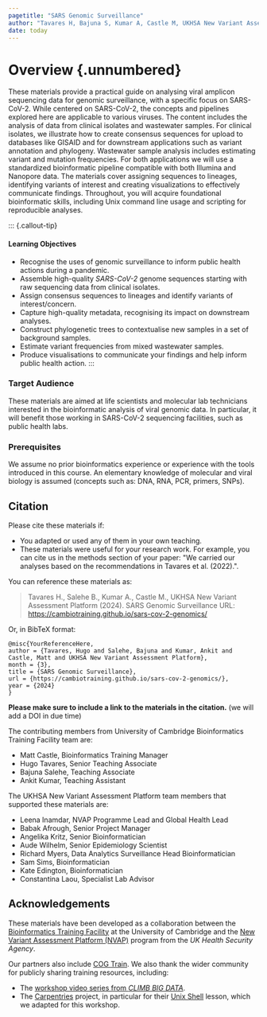 ```yaml
---
pagetitle: "SARS Genomic Surveillance"
author: "Tavares H, Bajuna S, Kumar A, Castle M, UKHSA New Variant Assessment Platform Team"
date: today
---
```


# Overview {.unnumbered} 

These materials provide a practical guide on analysing viral amplicon sequencing data for genomic surveillance, with a specific focus on SARS-CoV-2. 
While centered on SARS-CoV-2, the concepts and pipelines explored here are applicable to various viruses. 
The content includes the analysis of data from clinical isolates and wastewater samples. 
For clinical isolates, we illustrate how to create consensus sequences for upload to databases like GISAID and for downstream applications such as variant annotation and phylogeny. 
Wastewater sample analysis includes estimating variant and mutation frequencies.
For both applications we will use a standardized bioinformatic pipeline compatible with both Illumina and Nanopore data. 
The materials cover assigning sequences to lineages, identifying variants of interest and creating visualizations to effectively communicate findings. 
Throughout, you will acquire foundational bioinformatic skills, including Unix command line usage and scripting for reproducible analyses.

::: {.callout-tip}
#### Learning Objectives

- Recognise the uses of genomic surveillance to inform public health actions during a pandemic. 
- Assemble high-quality _SARS-CoV-2_ genome sequences starting with raw sequencing data from clinical isolates.
- Assign consensus sequences to lineages and identify variants of interest/concern.
- Capture high-quality metadata, recognising its impact on downstream analyses.
- Construct phylogenetic trees to contextualise new samples in a set of background samples.
- Estimate variant frequencies from mixed wastewater samples.
- Produce visualisations to communicate your findings and help inform public health action. 
:::


### Target Audience

These materials are aimed at life scientists and molecular lab technicians interested in the bioinformatic analysis of viral genomic data. 
In particular, it will benefit those working in SARS-CoV-2 sequencing facilities, such as public health labs.


### Prerequisites

We assume no prior bioinformatics experience or experience with the tools introduced in this course. 
An elementary knowledge of molecular and viral biology is assumed (concepts such as: DNA, RNA, PCR, primers, SNPs).


## Citation

<!-- We can do this at the end -->

Please cite these materials if:

- You adapted or used any of them in your own teaching.
- These materials were useful for your research work. For example, you can cite us in the methods section of your paper: "We carried our analyses based on the recommendations in Tavares et al. (2022).".

You can reference these materials as: 

> Tavares H., Salehe B., Kumar A., Castle M., UKHSA New Variant Assessment Platform (2024). SARS Genomic Surveillance URL: https://cambiotraining.github.io/sars-cov-2-genomics/

Or, in BibTeX format:

```
@misc{YourReferenceHere,
author = {Tavares, Hugo and Salehe, Bajuna and Kumar, Ankit and Castle, Matt and UKHSA New Variant Assessment Platform},
month = {3},
title = {SARS Genomic Surveillance},
url = {https://cambiotraining.github.io/sars-cov-2-genomics/},
year = {2024}
}
```

**Please make sure to include a link to the materials in the citation.** (we will add a DOI in due time)

The contributing members from University of Cambridge Bioinformatics Training Facility team are:

- Matt Castle, Bioinformatics Training Manager
- Hugo Tavares, Senior Teaching Associate
- Bajuna Salehe, Teaching Associate
- Ankit Kumar, Teaching Assistant

The UKHSA New Variant Assessment Platform team members that supported these materials are:

- Leena Inamdar, NVAP Programme Lead and Global Health Lead
- Babak Afrough, Senior Project Manager
- Angelika Kritz, Senior Bioinformatician
- Aude Wilhelm, Senior Epidemiology Scientist
- Richard Myers, Data Analytics Surveillance Head Bioinformatician
- Sam Sims, Bioinformatician
- Kate Edington, Bioinformatician
- Constantina Laou, Specialist Lab Advisor


## Acknowledgements

These materials have been developed as a collaboration between the [Bioinformatics Training Facility](https://bioinfotraining.bio.cam.ac.uk/) at the University of Cambridge and the [New Variant Assessment Platform (NVAP)](https://www.gov.uk/guidance/new-variant-assessment-platform) program from the _UK Health Security Agency_.

Our partners also include [COG Train](https://www.cogconsortium.uk/cog-train/about-cog-train/).
We also thank the wider community for publicly sharing training resources, including: 

- The [workshop video series from _CLIMB BIG DATA_](https://www.youtube.com/channel/UCdiGIIyryQL3x-Og5uiY1rw).
- The [Carpentries](https://carpentries.org/) project, in particular for their [Unix Shell](https://swcarpentry.github.io/shell-novice/) lesson, which we adapted for this workshop. 

